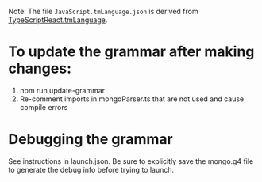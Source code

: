 Note: The file `JavaScript.tmLanguage.json` is derived from [TypeScriptReact.tmLanguage](https://github.com/Microsoft/TypeScript-TmLanguage/blob/master/TypeScriptReact.tmLanguage).

# To update the grammar after making changes:

1. npm run update-grammar
2. Re-comment imports in mongoParser.ts that are not used and cause compile errors

# Debugging the grammar

See instructions in launch.json. Be sure to explicitly save the mongo.g4 file to generate the debug info before trying to launch.
